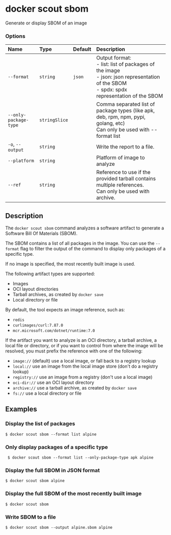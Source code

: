 # docker scout sbom

<!---MARKER_GEN_START-->
Generate or display SBOM of an image

### Options

| Name                  | Type          | Default | Description                                                                                                                                   |
|:----------------------|:--------------|:--------|:----------------------------------------------------------------------------------------------------------------------------------------------|
| `--format`            | `string`      | `json`  | Output format:<br>- list: list of packages of the image<br>- json: json representation of the SBOM<br>- spdx: spdx representation of the SBOM |
| `--only-package-type` | `stringSlice` |         | Comma separated list of package types (like apk, deb, rpm, npm, pypi, golang, etc)<br>Can only be used with --format list                     |
| `-o`, `--output`      | `string`      |         | Write the report to a file.                                                                                                                   |
| `--platform`          | `string`      |         | Platform of image to analyze                                                                                                                  |
| `--ref`               | `string`      |         | Reference to use if the provided tarball contains multiple references.<br>Can only be used with archive.                                      |


<!---MARKER_GEN_END-->

## Description

The `docker scout sbom` command analyzes a software artifact to generate a
Software Bill Of Materials (SBOM).

The SBOM contains a list of all packages in the image.
You can use the `--format` flag to filter the output of the command
to display only packages of a specific type.

If no image is specified, the most recently built image is used.

The following artifact types are supported:

- Images
- OCI layout directories
- Tarball archives, as created by `docker save`
- Local directory or file

By default, the tool expects an image reference, such as:

- `redis`
- `curlimages/curl:7.87.0`
- `mcr.microsoft.com/dotnet/runtime:7.0`

If the artifact you want to analyze is an OCI directory, a tarball archive, a local file or directory,
or if you want to control from where the image will be resolved, you must prefix the reference with one of the following:

- `image://` (default) use a local image, or fall back to a registry lookup
- `local://` use an image from the local image store (don't do a registry lookup)
- `registry://` use an image from a registry (don't use a local image)
- `oci-dir://` use an OCI layout directory
- `archive://` use a tarball archive, as created by `docker save`
- `fs://` use a local directory or file

## Examples

### Display the list of packages

```console
$ docker scout sbom --format list alpine
```

### Only display packages of a specific type

```console
 $ docker scout sbom --format list --only-package-type apk alpine
```

### Display the full SBOM in JSON format

```console
$ docker scout sbom alpine
```

### Display the full SBOM of the most recently built image

```console
$ docker scout sbom
```

### Write SBOM to a file

```console
$ docker scout sbom --output alpine.sbom alpine
```
